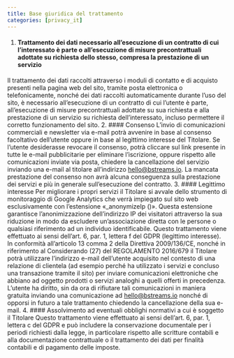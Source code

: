 ```yaml
---
title: Base giuridica del trattamento
categories: [privacy_it]
---
```


1. #### Trattamento dei dati necessario all’esecuzione di un contratto di cui l’interessato è parte o all’esecuzione di misure precontrattuali adottate su richiesta dello stesso, compresa la prestazione di un servizio
Il trattamento dei dati raccolti attraverso i moduli di contatto e di acquisto presenti nella pagina web del sito, tramite posta elettronica o telefonicamente, nonché dei dati raccolti automaticamente durante l’uso del sito, è necessario all’esecuzione di un contratto di cui l’utente è parte, all’esecuzione di misure precontrattuali adottate su sua richiesta e alla prestazione di un servizio su richiesta dell’interessato, incluso permettere il corretto funzionamento del sito.
2. #### Consenso
L’invio di comunicazioni commerciali e newsletter via e-mail potrà avvenire in base al consenso facoltativo dell’utente oppure in base al legittimo interesse del Titolare. Se l’utente desiderasse revocare il consenso, potrà cliccare sul link presente in tutte le e-mail pubblicitarie per eliminare l’iscrizione, oppure rispetto alle comunicazioni inviate via posta, chiedere la cancellazione del servizio inviando una e-mail al titolare all’indirizzo <hello@bstreams.io>. La mancata prestazione del consenso non avrà alcuna conseguenza sulla prestazione dei servizi e più in generale sull’esecuzione del contratto.
3. #### Legittimo interesse
Per migliorare i propri servizi il Titolare si avvale dello strumento di monitoraggio di Google Analytics che verrà impiegato sul sito web esclusivamente con l’estensione «_anonymizeIp ()». Questa estensione garantisce l’anonimizzazione dell’indirizzo IP dei visitatori attraverso la sua riduzione in modo da escludere un’associazione diretta con le persone o qualsiasi riferimento ad un individuo identificabile. Questo trattamento viene effettuato ai sensi dell’art. 6, par. 1, lettera f del GDPR (legittimo interesse).
In conformità all’articolo 13 comma 2 della Direttiva 2009/136/CE, nonché in riferimento al Considerando (27) del REGOLAMENTO 2016/679 il Titolare potrà utilizzare l’indirizzo e-mail dell’utente acquisito nel contesto di una relazione di clientela (ad esempio perché ha utilizzato i servizi e concluso una transazione tramite il sito) per inviare comunicazioni elettroniche che abbiano ad oggetto prodotti o servizi analoghi a quelli offerti in precedenza. L’utente ha diritto, sin da ora di rifiutare tali comunicazioni in maniera gratuita inviando una comunicazione ad <hello@bstreams.io> nonché di opporsi in futuro a tale trattamento chiedendo la cancellazione della sua e-mail.
4. #### Assolvimento ad eventuali obblighi normativi a cui è soggetto il Titolare 
Questo trattamento viene effettuato ai sensi dell’art. 6, par. 1, lettera c del GDPR e può includere la conservazione documentale per i periodi richiesti dalla legge, in particolare rispetto alle scritture contabili e alla documentazione contrattuale o il trattamento dei dati per finalità contabili e di pagamento delle imposte.









